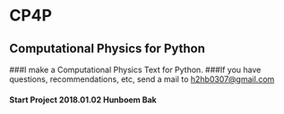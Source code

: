 ﻿# CP4P
## Computational Physics for Python

###I make a Computational Physics Text for Python.
###If you have questions, recommendations, etc, send a mail to h2hb0307@gmail.com

#### Start Project 2018.01.02 Hunboem Bak
